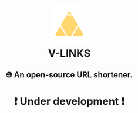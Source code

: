 <h1 align="center"><img width="100" src="https://github.com/AugustusAraujo/V-LINKS/blob/api/logo_vlinks.png?raw=true"/>
 <br> V-LINKS</h1>

<h2 align="center">🌐 An open-source URL shortener.</h2>

<h1 align="center">❗ Under development ❗</h1>
